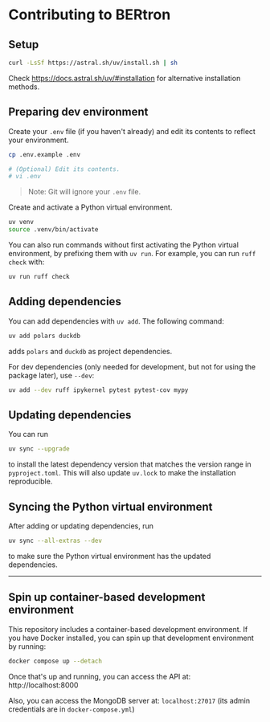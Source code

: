 # Contributing to BERtron

## Setup

```bash
curl -LsSf https://astral.sh/uv/install.sh | sh
```

Check https://docs.astral.sh/uv/#installation for alternative installation methods.

## Preparing dev environment

Create your `.env` file (if you haven't already) and edit its contents to reflect
your environment.

```sh
cp .env.example .env

# (Optional) Edit its contents.
# vi .env
```
> Note: Git will ignore your `.env` file.

Create and activate a Python virtual environment.

```sh
uv venv
source .venv/bin/activate
```

You can also run commands without first activating the Python virtual environment, by prefixing them with `uv run`. For example, you can run `ruff check` with:
```sh
uv run ruff check
```

## Adding dependencies

You can add dependencies with `uv add`. The following command:
```sh
uv add polars duckdb
```
adds `polars` and `duckdb` as project dependencies.

For dev dependencies (only needed for development, but not for using the package later),
use `--dev`:
```sh
uv add --dev ruff ipykernel pytest pytest-cov mypy
```

## Updating dependencies

You can run
```sh
uv sync --upgrade
```
to install the latest dependency version that matches the version range in `pyproject.toml`.
This will also update `uv.lock` to make the installation reproducible.

## Syncing the Python virtual environment

After adding or updating dependencies, run
```sh
uv sync --all-extras --dev
```
to make sure the Python virtual environment has the updated dependencies.

---

## Spin up container-based development environment

This repository includes a container-based development environment. If you have Docker installed, you can spin up that development environment by running:

```sh
docker compose up --detach
```

Once that's up and running, you can access the API at: http://localhost:8000

Also, you can access the MongoDB server at: `localhost:27017` (its admin credentials are in `docker-compose.yml`)